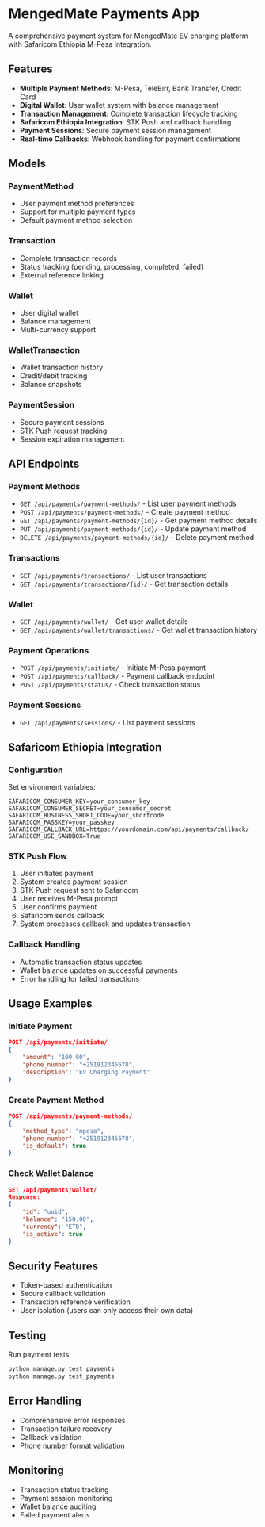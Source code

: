 # MengedMate Payments App

A comprehensive payment system for MengedMate EV charging platform with Safaricom Ethiopia M-Pesa integration.

## Features

- **Multiple Payment Methods**: M-Pesa, TeleBirr, Bank Transfer, Credit Card
- **Digital Wallet**: User wallet system with balance management
- **Transaction Management**: Complete transaction lifecycle tracking
- **Safaricom Ethiopia Integration**: STK Push and callback handling
- **Payment Sessions**: Secure payment session management
- **Real-time Callbacks**: Webhook handling for payment confirmations

## Models

### PaymentMethod
- User payment method preferences
- Support for multiple payment types
- Default payment method selection

### Transaction
- Complete transaction records
- Status tracking (pending, processing, completed, failed)
- External reference linking

### Wallet
- User digital wallet
- Balance management
- Multi-currency support

### WalletTransaction
- Wallet transaction history
- Credit/debit tracking
- Balance snapshots

### PaymentSession
- Secure payment sessions
- STK Push request tracking
- Session expiration management

## API Endpoints

### Payment Methods
- `GET /api/payments/payment-methods/` - List user payment methods
- `POST /api/payments/payment-methods/` - Create payment method
- `GET /api/payments/payment-methods/{id}/` - Get payment method details
- `PUT /api/payments/payment-methods/{id}/` - Update payment method
- `DELETE /api/payments/payment-methods/{id}/` - Delete payment method

### Transactions
- `GET /api/payments/transactions/` - List user transactions
- `GET /api/payments/transactions/{id}/` - Get transaction details

### Wallet
- `GET /api/payments/wallet/` - Get user wallet details
- `GET /api/payments/wallet/transactions/` - Get wallet transaction history

### Payment Operations
- `POST /api/payments/initiate/` - Initiate M-Pesa payment
- `POST /api/payments/callback/` - Payment callback endpoint
- `POST /api/payments/status/` - Check transaction status

### Payment Sessions
- `GET /api/payments/sessions/` - List payment sessions

## Safaricom Ethiopia Integration

### Configuration
Set environment variables:
```
SAFARICOM_CONSUMER_KEY=your_consumer_key
SAFARICOM_CONSUMER_SECRET=your_consumer_secret
SAFARICOM_BUSINESS_SHORT_CODE=your_shortcode
SAFARICOM_PASSKEY=your_passkey
SAFARICOM_CALLBACK_URL=https://yourdomain.com/api/payments/callback/
SAFARICOM_USE_SANDBOX=True
```

### STK Push Flow
1. User initiates payment
2. System creates payment session
3. STK Push request sent to Safaricom
4. User receives M-Pesa prompt
5. User confirms payment
6. Safaricom sends callback
7. System processes callback and updates transaction

### Callback Handling
- Automatic transaction status updates
- Wallet balance updates on successful payments
- Error handling for failed transactions

## Usage Examples

### Initiate Payment
```json
POST /api/payments/initiate/
{
    "amount": "100.00",
    "phone_number": "+251912345678",
    "description": "EV Charging Payment"
}
```

### Create Payment Method
```json
POST /api/payments/payment-methods/
{
    "method_type": "mpesa",
    "phone_number": "+251912345678",
    "is_default": true
}
```

### Check Wallet Balance
```json
GET /api/payments/wallet/
Response:
{
    "id": "uuid",
    "balance": "150.00",
    "currency": "ETB",
    "is_active": true
}
```

## Security Features

- Token-based authentication
- Secure callback validation
- Transaction reference verification
- User isolation (users can only access their own data)

## Testing

Run payment tests:
```bash
python manage.py test payments
python manage.py test_payments
```

## Error Handling

- Comprehensive error responses
- Transaction failure recovery
- Callback validation
- Phone number format validation

## Monitoring

- Transaction status tracking
- Payment session monitoring
- Wallet balance auditing
- Failed payment alerts
